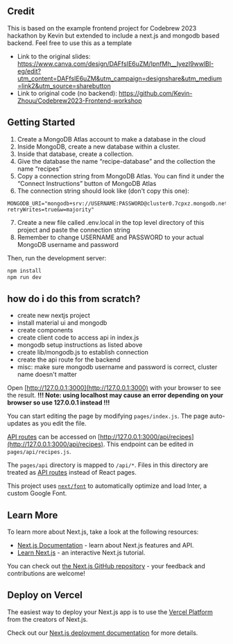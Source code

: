 ## Credit

This is based on the example frontend project for Codebrew 2023 hackathon by Kevin but extended to include a next.js and mongodb based backend. Feel free to use this as a template<br>

- Link to the original slides:
https://www.canva.com/design/DAFfsIE6uZM/IpnfMh__IyezI9wwlBI-eg/edit?utm_content=DAFfsIE6uZM&utm_campaign=designshare&utm_medium=link2&utm_source=sharebutton
- Link to original code (no backend):
https://github.com/Kevin-Zhouu/Codebrew2023-Frontend-workshop

## Getting Started

1. Create a MongoDB Atlas account to make a database in the cloud
2. Inside MongoDB, create a new database within a cluster.
3. Inside that database, create a collection.
4. Give the database the name “recipe-database” and the collection the name “recipes”
5. Copy a connection string from MongoDB Atlas. You can find it under the “Connect Instructions” button of MongoDB Atlas
6. The connection string should look like (don't copy this one):
```
MONGODB_URI="mongodb+srv://USERNAME:PASSWORD@cluster0.7cpxz.mongodb.net?retryWrites=true&w=majority"
```
7. Create a new file called .env.local in the top level directory of this project and paste the connection string
8. Remember to change USERNAME and PASSWORD to your actual MongoDB username and password

Then, run the development server:

```bash
npm install
npm run dev
```

## how do i do this from scratch?
- create new nextjs project
- install material ui and mongodb
- create components
- create client code to access api in index.js
- mongodb setup instructions as listed above
- create lib/mongodb.js to establish connection
- create the api route for the backend
- misc: make sure mongodb username and password is correct, cluster name doesn't matter

Open [http://127.0.0.1:3000](http://127.0.0.1:3000) with your browser to see the result.
**!!! Note: using localhost may cause an error depending on your browser so use 127.0.0.1 instead !!!**

You can start editing the page by modifying `pages/index.js`. The page auto-updates as you edit the file.

[API routes](https://nextjs.org/docs/api-routes/introduction) can be accessed on [http://127.0.0.1:3000/api/recipes](http://127.0.0.1:3000/api/recipes). This endpoint can be edited in `pages/api/recipes.js`.

The `pages/api` directory is mapped to `/api/*`. Files in this directory are treated as [API routes](https://nextjs.org/docs/api-routes/introduction) instead of React pages.

This project uses [`next/font`](https://nextjs.org/docs/basic-features/font-optimization) to automatically optimize and load Inter, a custom Google Font.

## Learn More

To learn more about Next.js, take a look at the following resources:

- [Next.js Documentation](https://nextjs.org/docs) - learn about Next.js features and API.
- [Learn Next.js](https://nextjs.org/learn) - an interactive Next.js tutorial.

You can check out [the Next.js GitHub repository](https://github.com/vercel/next.js/) - your feedback and contributions are welcome!

## Deploy on Vercel

The easiest way to deploy your Next.js app is to use the [Vercel Platform](https://vercel.com/new?utm_medium=default-template&filter=next.js&utm_source=create-next-app&utm_campaign=create-next-app-readme) from the creators of Next.js.

Check out our [Next.js deployment documentation](https://nextjs.org/docs/deployment) for more details.
